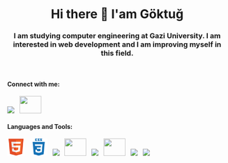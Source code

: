 <h1 align=center>Hi there 👋 I'am Göktuğ</h1>
<h3 align=center>I am studying computer engineering at Gazi University. I am interested in web development and I am improving myself in this field.</h3><br>
<h4 align=left >Connect with me:</h4>
<a href="https://www.linkedin.com/in/g%C3%B6ktu%C4%9Fgezer/"><img src="https://upload.wikimedia.org/wikipedia/commons/thumb/c/ca/LinkedIn_logo_initials.png/640px-LinkedIn_logo_initials.png" width=40></a>
&nbsp;&nbsp;<a href="mailto:ggezer780@gmail.com"><img src="https://upload.wikimedia.org/wikipedia/commons/thumb/7/7e/Gmail_icon_%282020%29.svg/2560px-Gmail_icon_%282020%29.svg.png" width=50 height=40></a>
<h4 align=left >Languages and Tools:</h4>
<a href=""><img src="https://raw.githubusercontent.com/devicons/devicon/55609aa5bd817ff167afce0d965585c92040787a/icons/html5/html5-original.svg" width=40></a>
&nbsp;&nbsp;<a href="https://www.w3.org/Style/CSS/"><img src="https://raw.githubusercontent.com/devicons/devicon/55609aa5bd817ff167afce0d965585c92040787a/icons/css3/css3-plain-wordmark.svg" width=40></a>
&nbsp;&nbsp;<a href="https://www.javascript.com/"><img src="https://upload.wikimedia.org/wikipedia/commons/thumb/9/99/Unofficial_JavaScript_logo_2.svg/338px-Unofficial_JavaScript_logo_2.svg.png" width=40 ></a>
&nbsp;&nbsp;<a href="https://getbootstrap.com/"><img src="https://upload.wikimedia.org/wikipedia/commons/thumb/b/b2/Bootstrap_logo.svg/225px-Bootstrap_logo.svg.png" width=50 height=40></a>
&nbsp;&nbsp;<a href="https://tailwindcss.com/"><img src="https://upload.wikimedia.org/wikipedia/commons/thumb/d/d5/Tailwind_CSS_Logo.svg/320px-Tailwind_CSS_Logo.svg.png" width=50></a>
&nbsp;&nbsp;<a href="https://sass-lang.com/"><img src="https://upload.wikimedia.org/wikipedia/commons/thumb/9/96/Sass_Logo_Color.svg/188px-Sass_Logo_Color.svg.png" width=50 height=40></a>
&nbsp;&nbsp;<a href="https://code.visualstudio.com/"><img src="https://upload.wikimedia.org/wikipedia/commons/thumb/9/9a/Visual_Studio_Code_1.35_icon.svg/96px-Visual_Studio_Code_1.35_icon.svg.png" width=40></a>
&nbsp;&nbsp;<a href="https://visualstudio.microsoft.com/tr/"><img src="https://upload.wikimedia.org/wikipedia/commons/thumb/5/59/Visual_Studio_Icon_2019.svg/97px-Visual_Studio_Icon_2019.svg.png" width=40></a>


